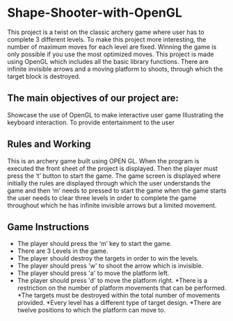 # Shape-Shooter-with-OpenGL

This project is a twist on the classic archery game where user has to complete 3 different levels. To make this project more interesting, the number of maximum moves for each level are fixed. Winning the game is only possible if you use the most optimized moves. This project is made using OpenGL which includes all the basic library functions. There are infinite invisible arrows and a moving platform to shoots, through which the target block is destroyed.

## The main objectives of our project are:
Showcase the use of OpenGL to make interactive user game
Illustrating the keyboard interaction.
To provide entertainment to the user

## Rules and Working

This is an archery game built using OPEN GL. When the program is executed the front sheet of the project is displayed. Then the player must press the ‘t’ button to start the game. The game screen is displayed where initially the rules are displayed through which the user understands the game and then ‘m’ needs to pressed to start the game when the game starts the user needs to clear three levels in order to complete the game throughout which he has infinite invisible arrows but a limited movement.

## Game Instructions

* The player should press the ‘m’ key to start the game.
* There are 3 Levels in the game.
* The player should destroy the targets in order to win the levels.
*	The player should press 'w' to shoot the arrow which is invisible.
* The player should press 'a' to move the platform left.
* The player should press 'd' to move the platform right.
*There is a restriction on the number of platform movements that can be performed.
*The targets must be destroyed within the total number of movements provided.
*Every level has a different type of target design.
*There are twelve positions to which the platform can move to.
